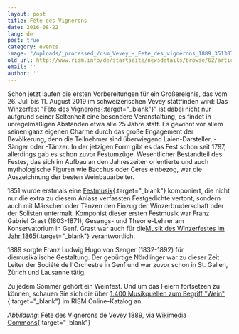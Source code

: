 ```yaml
---
layout: post
title: Fête des Vignerons
date: 2016-08-22
lang: de
post: true
category: events
image: "/uploads/_processed_/csm_Vevey_-_Fete_des_vignerons_1889_351307d7a4.jpg"
old_url: http://www.rism.info/de/startseite/newsdetails/browse/62/article/64/fete-des-vignerons.html
email: ''
author: ''
---
```



Schon jetzt laufen die ersten Vorbereitungen für ein Großereignis, das vom 26. Juli bis 11. August 2019 im schweizerischen Vevey stattfinden wird: Das Winzerfest "[Fête des Vignerons](http://www.fetedesvignerons.ch/en/){:target="_blank"}" ist dabei nicht nur aufgrund seiner Seltenheit eine besondere Veranstaltung, es findet in unregelmäßigen Abständen etwa alle 25 Jahre statt. Es gewinnt vor allem seinen ganz eigenen Charme durch das große Engagement der Bevölkerung, denn die Teilnehmer sind überwiegend Laien-Darsteller, -Sänger oder -Tänzer. In der jetzigen Form gibt es das Fest schon seit 1797, allerdings gab es schon zuvor Festumzüge. Wesentlicher Bestandteil des Festes, das sich im Aufbau an den Jahreszeiten orientierte und auch mythologische Figuren wie Bacchus oder Ceres einbezog, war die Auszeichnung der besten Weinbauarbeiter.

1851 wurde erstmals eine [Festmusik](https://opac.rism.info/search?id=402003161){:target="_blank"} komponiert, die nicht nur die extra zu diesem Anlass verfassten Festgedichte vertont, sondern auch mit Märschen oder Tänzen den Einzug der Winzerbruderschaft oder der Solisten untermalt. Komponist dieser ersten Festmusik war Franz Gabriel Grast (1803-1871), Gesangs- und Theorie-Lehrer am Konservatorium in Genf. Grast war auch für die[Musik des Winzerfestes im Jahr 1865](https://opac.rism.info/search?id=402003071){:target="_blank"} verantwortlich.



1889 sorgte Franz Ludwig Hugo von Senger (1832-1892) für diemusikalische Gestaltung. Der gebürtige Nördlinger war zu dieser Zeit Leiter der Société de l'Orchestre in Genf und war zuvor schon in St. Gallen, Zürich und Lausanne tätig.

Zu jedem Sommer gehört ein Weinfest. Und um das Feiern fortsetzen zu können, schauen Sie sich die über [1.400 Musikquellen zum Begriff "Wein"](https://opac.rism.info/search?View=rism&q=Wein){:target="_blank"} im RISM Online-Katalog an.



_Abbildung_: Fête des Vignerons de Vevey 1889, via [Wikimedia Commons](https://commons.wikimedia.org/wiki/File:Vevey_-_f%C3%AAte_des_vignerons_-_affiche_de_1889.jpg?uselang=fr){:target="_blank"}







<script type="text/javascript">var switchTo5x=true;</script><script type="text/javascript" src="http://w.sharethis.com/button/buttons.js"></script><script type="text/javascript">stLight.options({publisher: "9b601438-1ce1-49d8-bfd7-9cff5df54c17", doNotHash: false, doNotCopy: false, hashAddressBar: false});</script>